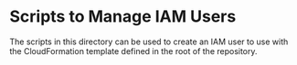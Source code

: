 # Scripts to Manage IAM Users

The scripts in this directory can be used to create an IAM user to use with the
CloudFormation template defined in the root of the repository.
